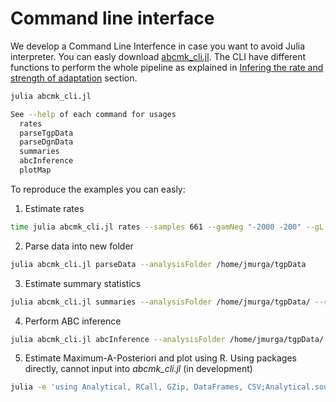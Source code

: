# Command line interface

We develop a Command Line Interfence in case you want to avoid Julia interpreter. You can easly download [abcmk_cli.jl](https://raw.githubusercontent.com/jmurga/Analytical.jl/master/scripts/abcmk_cli.jl). The CLI have different functions to perform the whole pipeline as explained in [Infering the rate and strength of adaptation](@ref) section.

```bash
julia abcmk_cli.jl  
```

```bash
See --help of each command for usages  
  rates  
  parseTgpData  
  parseDgnData  
  summaries  
  abcInference  
  plotMap  
```

To reproduce the examples you can easly:

1. Estimate rates
```bash
time julia abcmk_cli.jl rates --samples 661 --gamNeg "-2000 -200" --gL "1 10" --gH "200 2000" --rho 0.001 --theta 0.001 --solutions 100000 --output /home/jmurga/rates.jld2 --dac 1,2,4,5,10,20,50,100,200,400,500,661,925,1000 --nthreads 22
```

2. Parse data into new folder
```bash
julia abcmk_cli.jl parseData --analysisFolder /home/jmurga/tgpData
```

3. Estimate summary statistics
```bash
julia abcmk_cli.jl summaries --analysisFolder /home/jmurga/tgpData/ --rates /home/jmurga/rates.jld2 --samples 661 --replicas 100 --summstatSize 100000 --dac 2,4,5,10,20,50,200,661,925 --nthreads 22
```

4. Perform ABC inference
```bash
julia abcmk_cli.jl abcInference --analysisFolder /home/jmurga/tgpData/ --replicas 100 --P 5 --S 9 --tol 0.001 --ABCreg /home/jmurga/ABCreg/src/reg --parallel true --nthreads 22
```

5. Estimate Maximum-A-Posteriori and plot using R. Using packages directly, cannot input into *abcmk_cli.jl* (in development)
```bash
julia -e 'using Analytical, RCall, GZip, DataFrames, CSV;Analytical.sourcePlotMapR(script="/home/jmurga/tgpData/script.jl"); Analytical.plotMap(analysisFolder="/home/jmurga/tgpData");'
```